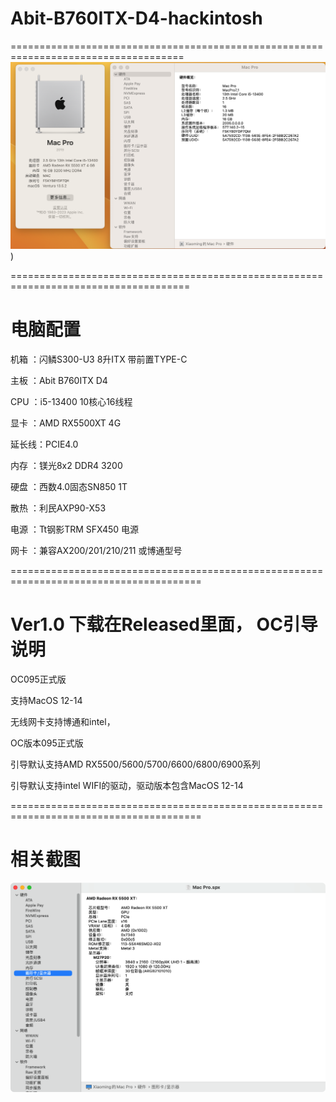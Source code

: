 # Abit-B760ITX-D4-hackintosh
====================================================================================
![](https://github.com/Xmingbai/Abit-B760ITX-D4-hackintosh/blob/main/%E5%85%B3%E4%BA%8E%E6%9C%AC%E6%9C%BA.png))

=====================================================================================
# 电脑配置

机箱	：闪鳞S300-U3 8升ITX 带前置TYPE-C

主板	：Abit B760ITX D4

CPU	：i5-13400 10核心16线程

显卡	：AMD RX5500XT 4G

延长线：PCIE4.0

内存	：镁光8x2 DDR4 3200 

硬盘	：西数4.0固态SN850 1T

散热 ：利民AXP90-X53

电源	：Tt钢影TRM SFX450 电源

网卡	：兼容AX200/201/210/211 或博通型号

=======================================================================================
# Ver1.0 下载在Released里面， OC引导说明 

OC095正式版

支持MacOS 12-14

无线网卡支持博通和intel，

OC版本095正式版

引导默认支持AMD RX5500/5600/5700/6600/6800/6900系列

引导默认支持intel WIFI的驱动，驱动版本包含MacOS 12-14

=======================================================================================

# 相关截图

![](https://github.com/Xmingbai/Abit-B760ITX-D4-hackintosh/blob/main/%E6%98%BE%E5%8D%A1.png)
